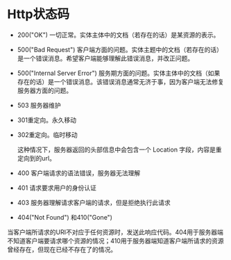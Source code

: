 # Http状态码

- 200("OK")
  一切正常。实体主体中的文档（若存在的话）是某资源的表示。

- 500("Bad Request")
  客户端方面的问题。实体主题中的文档（若存在的话）是一个错误消息。希望客户端能够理解此错误消息，并改正问题。

- 500("Internal Server Error")
  服务期方面的问题。实体主体中的文档（如果存在的话）是一个错误消息。该错误消息通常无济于事，因为客户端无法修复服务器方面的问题。

- 503 服务器维护

- 301重定向。永久移动

- 302重定向。临时移动

  这种情况下，服务器返回的头部信息中会包含一个 Location 字段，内容是重定向到的url。

- 400 客户端请求的语法错误，服务器无法理解

- 401 请求要求用户的身份认证

- 403 服务器理解请求客户端的请求，但是拒绝执行此请求

- 404("Not Found") 和410("Gone")

当客户端所请求的URI不对应于任何资源时，发送此响应代码。404用于服务器端不知道客户端要请求哪个资源的情况；410用于服务器端知道客户端所请求的资源曾经存在，但现在已经不存在了的情况。